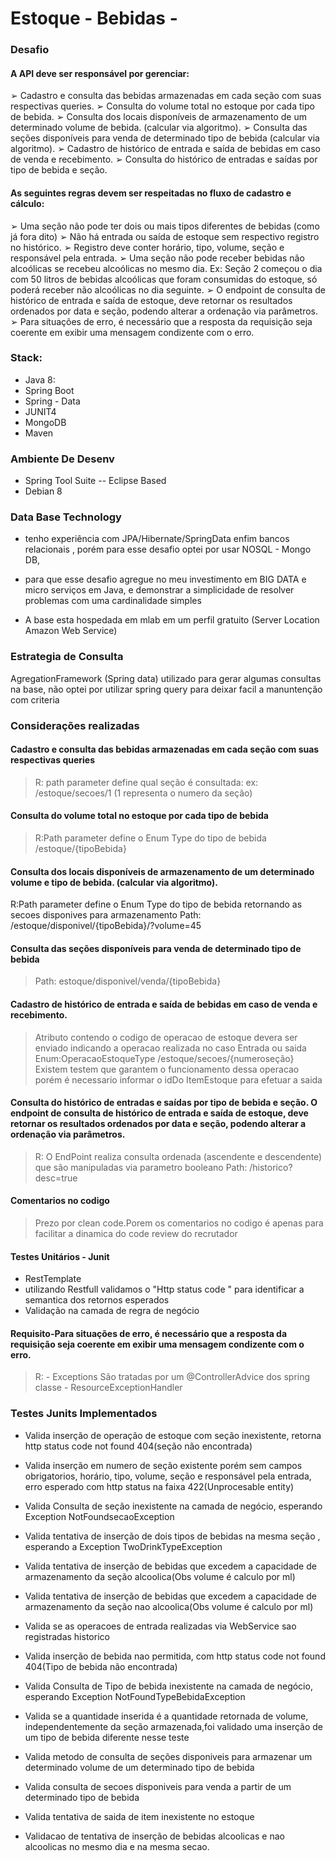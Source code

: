 # Estoque - Bebidas - ######


### Desafio

#### A API deve ser responsável por gerenciar:
➢ Cadastro e consulta das bebidas armazenadas em cada seção com suas
respectivas queries.
➢ Consulta do volume total no estoque por cada tipo de bebida.
➢ Consulta dos locais disponíveis de armazenamento de um determinado volume
de bebida. (calcular via algoritmo).
➢ Consulta das seções disponíveis para venda de determinado tipo de bebida
(calcular via algoritmo).
➢ Cadastro de histórico de entrada e saída de bebidas em caso de venda e
recebimento.
➢ Consulta do histórico de entradas e saídas por tipo de bebida e seção.

#### As seguintes regras devem ser respeitadas no fluxo de cadastro e cálculo:
➢ Uma seção não pode ter dois ou mais tipos diferentes de bebidas (como já fora
dito)
➢ Não há entrada ou saída de estoque sem respectivo registro no histórico.
➢ Registro deve conter horário, tipo, volume, seção e responsável pela entrada.
➢ Uma seção não pode receber bebidas não alcoólicas se recebeu alcoólicas no
mesmo dia. Ex: Seção 2 começou o dia com 50 litros de bebidas alcoólicas que
foram consumidas do estoque, só poderá receber não alcoólicas no dia seguinte.
➢ O endpoint de consulta de histórico de entrada e saída de estoque, deve retornar
os resultados ordenados por data e seção, podendo alterar a ordenação via
parâmetros.
➢ Para situações de erro, é necessário que a resposta da requisição seja coerente
em exibir uma mensagem condizente com o erro.



### Stack:

* Java 8:
* Spring Boot
* Spring - Data
* JUNIT4
* MongoDB
* Maven

### Ambiente De Desenv

* Spring Tool Suite -- Eclipse Based
* Debian 8


### Data Base Technology
* tenho experiência com JPA/Hibernate/SpringData enfim bancos relacionais , porém para esse desafio optei por usar NOSQL - Mongo DB,
* para que esse desafio  agregue no meu investimento em BIG DATA e micro serviços  em Java, e demonstrar a simplicidade de resolver problemas com uma cardinalidade simples

* A base esta hospedada em mlab em um perfil gratuito (Server Location Amazon Web Service)

### Estrategia de Consulta ##
AgregationFramework (Spring data) utilizado para gerar algumas consultas na base, não optei por utilizar spring query para deixar facil a manuntenção com criteria


### Considerações realizadas

#### Cadastro e consulta das bebidas armazenadas em cada seção com suas respectivas queries
> R: path parameter define qual seção é consultada:
ex: /estoque/secoes/1  (1 representa o numero da seção)


#### Consulta do volume total no estoque por cada tipo de bebida
>R:Path parameter define o Enum Type do tipo de bebida
/estoque/{tipoBebida}


#### Consulta dos locais disponíveis de armazenamento de um determinado volume e tipo de bebida. (calcular via algoritmo).
R:Path parameter define o Enum Type do tipo de bebida retornando as secoes disponives para armazenamento
Path: /estoque/disponivel/{tipoBebida}/?volume=45

#### Consulta das seções disponíveis para venda de determinado tipo de bebida
> Path: estoque/disponivel/venda/{tipoBebida}



#### Cadastro de histórico de entrada e saída de bebidas em caso de venda e recebimento.

>Atributo contendo o codigo de operacao de estoque devera ser enviado indicando a operacao realizada no caso Entrada ou saida Enum:OperacaoEstoqueType 
/estoque/secoes/{numeroseção}
Existem testem que garantem o funcionamento dessa operacao
porém é necessario informar o idDo ItemEstoque para efetuar a saida


#### Consulta do histórico de entradas e saídas por tipo de bebida e seção. O endpoint de consulta de histórico de entrada e saída de estoque, deve retornar os resultados ordenados por data e seção, podendo alterar a ordenação via parâmetros.
> R: O EndPoint realiza consulta ordenada (ascendente e descendente) que são manipuladas via parametro booleano
Path: /historico?desc=true



#### Comentarios no codigo ####
> Prezo por clean code.Porem os comentarios no codigo é apenas para facilitar a dinamica do code review do recrutador

#### Testes Unitários - Junit

* RestTemplate 
* utilizando Restfull validamos o "Http status code " para identificar a semantica dos retornos esperados
* Validação na camada de regra de negócio

#### Requisito-Para situações de erro, é necessário que a resposta da requisição seja coerente em exibir uma mensagem condizente com o erro.
> R: - Exceptions São tratadas por um @ControllerAdvice dos spring classe - ResourceExceptionHandler


### Testes Junits Implementados
*  Valida inserção  de operação de estoque com seção inexistente, retorna http status code not found 404(seção não encontrada)

* Valida inserção  em numero de seção existente porém sem campos obrigatorios, horário, tipo, volume, seção e responsável pela entrada, erro esperado com http status na faixa  422(Unprocesable entity)

* Valida Consulta  de seção inexistente na camada de negócio, esperando Exception NotFoundsecaoException

* Valida tentativa de inserção de dois tipos de bebidas na mesma seção , esperando a Exception TwoDrinkTypeException

* Valida tentativa de inserção de bebidas que excedem a capacidade de armazenamento da seção alcoolica(Obs volume é calculo por ml)

* Valida tentativa de inserção de bebidas que excedem a capacidade de armazenamento da seção nao alcoolica(Obs volume é calculo por ml)

* Valida se as operacoes de entrada realizadas via WebService sao registradas  historico

* Valida inserção  de bebida nao permitida, com http status code not found 404(Tipo de bebida não encontrada)

* Valida Consulta  de Tipo de bebida inexistente na camada de negócio, esperando Exception NotFoundTypeBebidaException

* Valida se a quantidade inserida é a quantidade  retornada de volume, independentemente da seção armazenada,foi validado uma inserção de um tipo de bebida diferente nesse teste

* Valida metodo de consulta de seções disponiveis para armazenar um determinado volume de um determinado tipo de bebida

* Valida consulta de secoes disponiveis para venda a partir de um determinado tipo de bebida

* Valida tentativa de saida de item inexistente no estoque

* Validacao de tentativa de inserção de bebidas alcoolicas e nao alcoolicas no mesmo dia e na mesma secao.